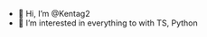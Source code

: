 - 👋 Hi, I’m @Kentag2
- 👀 I’m interested in everything to with TS, Python

<!---
Kentag2/Kentag2 is a ✨ special ✨ repository because its `README.md` (this file) appears on your GitHub profile.
You can click the Preview link to take a look at your changes.
--->
